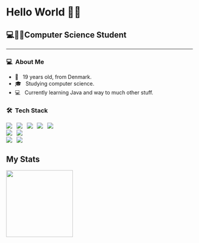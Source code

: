 <h1>Hello World 🙋‍♂️</h1>
<h2>💻👨‍💻Computer Science Student</h2>

<hr>

### 💻 &nbsp;About Me 

- 🤔 &nbsp; 19 years old, from Denmark.
- 🎓 &nbsp; Studying computer science.
- 💻 &nbsp; Currently learning Java and way to much other stuff.


### 🛠 &nbsp;Tech Stack

<p>
   <img src="https://img.shields.io/badge/HTML%20-%23F7DF1E.svg?&style=for-the-badge&color=E34F26" />&nbsp;&nbsp;
   <img src="https://img.shields.io/badge/css%20-%23F7DF1E.svg?&style=for-the-badge&color=5BA8EE" />&nbsp;&nbsp;
   <img src="https://img.shields.io/badge/JavaScript%20-%23F7DF1E.svg?&style=for-the-badge&color=F7DF1E" />&nbsp;&nbsp;
   <img src="https://img.shields.io/badge/Vue.js%20-%23F7DF1E.svg?&style=for-the-badge&color=41B883" />&nbsp;&nbsp;
   <img src="https://img.shields.io/badge/Java%20-%23F7DF1E.svg?&style=for-the-badge&color=E34F26" />&nbsp;&nbsp;
   <br />
   <img src="https://img.shields.io/badge/Node.js%20-%23F7DF1E.svg?&style=for-the-badge&color=6DB35A" />&nbsp;&nbsp;
   <img src="https://img.shields.io/badge/MySQL%20-%23F7DF1E.svg?&style=for-the-badge&color=1E4C68" />&nbsp;&nbsp;
   <br />
   <img src="https://img.shields.io/badge/Git%20-%23F7DF1E.svg?&style=for-the-badge&color=000" />&nbsp;&nbsp;
   <img src="https://img.shields.io/badge/GitHub%20-%23F7DF1E.svg?&style=for-the-badge&color=000" />&nbsp;&nbsp;
</p> 


## My Stats
<p>
<a href="https://github.com/AVS1508">
  <img height="180em" src="https://github-readme-stats.vercel.app/api?username=BubbleDK&show_icons=true&theme=dracula" />
</a>
</p>
